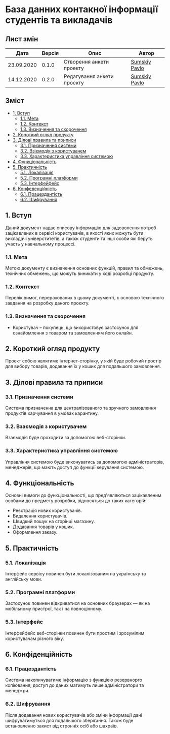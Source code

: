 # База данних контакної інформації студентів та викладачів

## Лист змін
|Дата|Версія|Опис|Автор|
|---|---|---|---|
|23.09.2020|0.1.0|Створення анкети проекту|[Sumskiy Pavlo](https://github.com/paulsumskoy)|
|14.12.2020|0.2.0|Редагування анкети проекту|[Sumskiy Pavlo](https://github.com/paulsumskoy)|

## Зміст
- [1\. Вступ](#1-вступ)
  - [1.1. Мета](#11-мета)
  - [1.2. Контекст](#12-контекст)
  - [1.3. Визначення та скорочення](#13-визначення-та-скорочення)
- [2\. Короткий огляд продукту](#2-короткий-огляд-продукту)
- [3\. Ділові правила та приписи](#3-ділові-правила-та-приписи)
  - [3.1. Призначення системи](#31-призначення-системи)
  - [3.2. Взіємодія з користувачем](#32-взаємодія-з-користувачем)
  - [3.3. Характеристика управління системою](#33-характеристика-управління-системою)
- [4\. Функціональність](#4-функціональність)
- [5\. Практичність](#5-практичність)
  - [5.1. Локалізація](#51-локалізація)
  - [5.2. Програмні платформи](#52-програмні-платформи)
  - [5.3. Інтерфейфейс](#53-інтерфейфейс)
- [6\. Конфеденційність](#6-конфеденційність)
  - [6.1. Працездантість](#61-працездантість)
  - [6.2. Шифрування](#62-шифрування)

## 1. Вступ
Даний документ надає описову інформацію для задоволення потреб зацікавлених в сервісі користувачів, в якості яких можуть бути викладачі універститетів, а також студенти та інші особи які беруть участь у навчальному процессі.

### 1.1. Мета
Метою документу є визначення основних функцій, правил та обмежень, технічних обмежень, що можуть виникати у ході розробці продукту.

### 1.2. Контекст
Перелік вимог, перерахованих в цьому документі, є основою технічного завдання на розробку даного проєкту.

### 1.3. Визначення та скорочення
- Користувач – покупець, що використовує застосунок для ознайомлення з товаром та замовленням його онлайн.

## 2. Короткий огляд продукту
Проєкт собою являтиме інтернет-сторінку, у якій буде робочий простір для вибору товарів, додавання їх у кошик для подальшого замовлення.

## 3. Ділові правила та приписи
### 3.1. Призначення системи
Система призначенна для централізованого та зручного замовлення продуктів харчування в умовах карантину.
### 3.2. Взаємодія з користувачем
Взаємодія буде проходити за допомогою веб-сторінки.
### 3.3. Характеристика управління системою
Управління системою буде виконуватись за допомогою адміністраторів, менеджерів, що мають доступ до функції керування системою.

## 4. Функціональність
Основні вимоги до функціональності, що пред'являються зацікавленим особами до предмету розробки, відносяться до таких категорій:
- Реєстрація нових користувачів.
- Видалення користувачів.
- Швидкий пошук на сторінці магазину.
- Додавання товарів у кошик.
- Оформлення заказу.

## 5. Практичність
### 5.1. Локалізація
Інтерфейс сервісу повинен бути локалізованим на українську та англійську мови.
### 5.2. Програмні платформи
Застосунок повинен відкриватися на основних браузерах — як на мобільному пристрої, так і на повноцінному.
### 5.3. Інтерфейс
Інтерфейфейс веб-сторінки повинен бути простим і зрозумілим користувачам різного віку.

## 6. Конфіденційність
### 6.1. Працездантість
Система накопичуватиме інформацію з функцією резервнорго копіювання, доступ до даних матимуть лише адміністратори та менеджри.
### 6.2. Шифрування
Після додавання нових користувачів або зміни інформації дані шифруватимуться для подальшого зберігання. Також буде встановленно захист від стронніх осіб або шахраїв.
